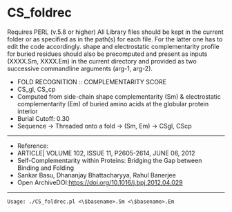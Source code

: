 # CS_foldrec

Requires PERL (v.5.8 or higher)
All Library files should be kept in the current folder or as specified as in the path(s) for each file.
For the latter one has to edit the code accordingly. 
shape and electrostatic complementarity profile for buried residues should also be precomputed and present as inputs (XXXX.Sm, XXXX.Em) in the current directory and provided as two successive commandline arguments (arg-1, arg-2).

- FOLD RECOGNITION :: COMPLEMENTARITY SCORE
- CS_gl, CS_cp 
- Computed from side-chain shape complementarity (Sm) & electrostatic complementarity (Em) of buried amino acids at the globular protein interior 
- Burial Cutoff: 0.30
- Sequence -> Threaded onto a fold -> (Sm, Em) -> CSgl, CScp
- ---------------------------------------------------------------
- Reference: 
- ARTICLE| VOLUME 102, ISSUE 11, P2605-2614, JUNE 06, 2012
- Self-Complementarity within Proteins: Bridging the Gap between Binding and Folding
- Sankar Basu, Dhananjay Bhattacharyya, Rahul Banerjee
- Open ArchiveDOI:https://doi.org/10.1016/j.bpj.2012.04.029
- --------------------------------------------------------------

```Usage: ./CS_foldrec.pl <\$basename>.Sm <\$basename>.Em```

